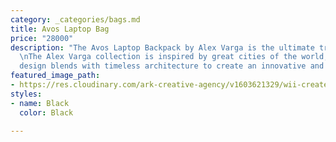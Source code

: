 ```yaml
---
category: _categories/bags.md
title: Avos Laptop Bag
price: "28000"
description: "The Avos Laptop Backpack by Alex Varga is the ultimate travel companion.\n
  \nThe Alex Varga collection is inspired by great cities of the world, where modern
  design blends with timeless architecture to create an innovative and refined style"
featured_image_path:
- https://res.cloudinary.com/ark-creative-agency/v1603621329/wii-create/uploads/Alex-Varga-Avos-Laptop-Backpack-AV-19040-NO-LOGO_default_pyuaxo.png
styles:
- name: Black
  color: Black

---
```

